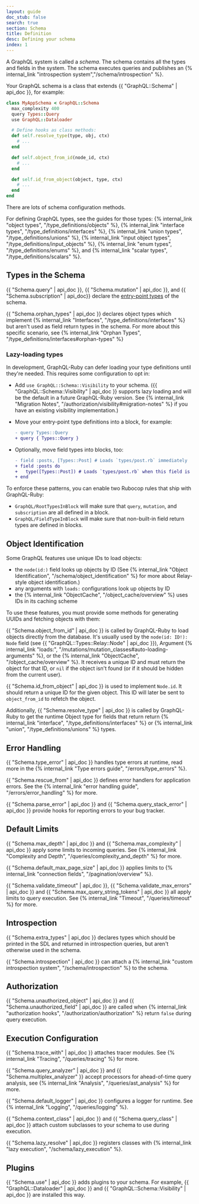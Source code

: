 ```yaml
---
layout: guide
doc_stub: false
search: true
section: Schema
title: Definition
desc: Defining your schema
index: 1
---
```



A GraphQL system is called a _schema_. The schema contains all the types and fields in the system. The schema executes queries and publishes an {% internal_link "introspection system","/schema/introspection" %}.

Your GraphQL schema is a class that extends {{ "GraphQL::Schema" | api_doc }}, for example:

```ruby
class MyAppSchema < GraphQL::Schema
  max_complexity 400
  query Types::Query
  use GraphQL::Dataloader

  # Define hooks as class methods:
  def self.resolve_type(type, obj, ctx)
    # ...
  end

  def self.object_from_id(node_id, ctx)
    # ...
  end

  def self.id_from_object(object, type, ctx)
    # ...
  end
end
```

There are lots of schema configuration methods.

For defining GraphQL types, see the guides for those types: {% internal_link "object types", "/type_definitions/objects" %}, {% internal_link "interface types", "/type_definitions/interfaces" %}, {% internal_link "union types", "/type_definitions/unions" %},  {% internal_link "input object types", "/type_definitions/input_objects" %}, {% internal_link "enum types", "/type_definitions/enums" %}, and {% internal_link "scalar types", "/type_definitions/scalars" %}.

## Types in the Schema

{{ "Schema.query" | api_doc }}, {{ "Schema.mutation" | api_doc }}, and {{ "Schema.subscription" | api_doc}} declare the [entry-point types](https://graphql.org/learn/schema/#the-query-and-mutation-types) of the schema.

{{ "Schema.orphan_types" | api_doc }} declares object types which implement {% internal_link "Interfaces", "/type_definitions/interfaces" %} but aren't used as field return types in the schema. For more about this specific scenario, see {% internal_link "Orphan Types", "/type_definitions/interfaces#orphan-types" %}

### Lazy-loading types

In development, GraphQL-Ruby can defer loading your type definitions until they're needed. This requires some configuration to opt in:

- Add `use GraphQL::Schema::Visibility` to your schema. ({{ "GraphQL::Schema::Visibility" | api_doc }} supports lazy loading and will be the default in a future GraphQL-Ruby version. See {% internal_link "Migration Notes", "/authorization/visibility#migration-notes" %} if you have an existing visibility implementation.)
- Move your entry-point type definitions into a block, for example:

  ```diff
  - query Types::Query
  + query { Types::Query }
  ```

- Optionally, move field types into blocks, too:

  ```diff
  - field :posts, [Types::Post] # Loads `types/post.rb` immediately
  + field :posts do
  +   type([Types::Post]) # Loads `types/post.rb` when this field is used in a query
  + end
  ```

To enforce these patterns, you can enable two Rubocop rules that ship with GraphQL-Ruby:

- `GraphQL/RootTypesInBlock` will make sure that `query`, `mutation`, and `subscription` are all defined in a block.
- `GraphQL/FieldTypeInBlock` will make sure that non-built-in field return types are defined in blocks.

## Object Identification

Some GraphQL features use unique IDs to load objects:

- the `node(id:)` field looks up objects by ID (See {% internal_link "Object Identification", "/schema/object_identification" %} for more about Relay-style object identification.)
- any arguments with `loads:` configurations look up objects by ID
- the {% internal_link "ObjectCache", "/object_cache/overview" %} uses IDs in its caching scheme

To use these features, you must provide some methods for generating UUIDs and fetching objects with them:

{{ "Schema.object_from_id" | api_doc }} is called by GraphQL-Ruby to load objects directly from the database. It's usually used by the `node(id: ID!): Node` field (see {{ "GraphQL::Types::Relay::Node" | api_doc }}), Argument {% internal_link "loads:", "/mutations/mutation_classes#auto-loading-arguments" %}, or the {% internal_link "ObjectCache", "/object_cache/overview" %}. It receives a unique ID and must return the object for that ID, or `nil` if the object isn't found (or if it should be hidden from the current user).

{{ "Schema.id_from_object" | api_doc }} is used to implement `Node.id`. It should return a unique ID for the given object. This ID will later be sent to `object_from_id` to refetch the object.

Additionally, {{ "Schema.resolve_type" | api_doc }} is called by GraphQL-Ruby to get the runtime Object type for fields that return return {% internal_link "interface", "/type_definitions/interfaces" %} or {% internal_link "union", "/type_definitions/unions" %} types.

## Error Handling

{{ "Schema.type_error" | api_doc }} handles type errors at runtime, read more in the {% internal_link "Type errors guide", "/errors/type_errors" %}.

{{ "Schema.rescue_from" | api_doc }} defines error handlers for application errors. See the {% internal_link "error handling guide", "/errors/error_handling" %} for more.

{{ "Schema.parse_error" | api_doc }} and {{ "Schema.query_stack_error" | api_doc }} provide hooks for reporting errors to your bug tracker.

## Default Limits

{{ "Schema.max_depth" | api_doc }} and {{ "Schema.max_complexity" | api_doc }} apply some limits to incoming queries. See {% internal_link "Complexity and Depth", "/queries/complexity_and_depth" %} for more.

{{ "Schema.default_max_page_size" | api_doc }} applies limits to {% internal_link "connection fields", "/pagination/overview" %}.

{{ "Schema.validate_timeout" | api_doc }}, {{ "Schema.validate_max_errors" | api_doc }} and {{ "Schema.max_query_string_tokens" | api_doc }} all apply limits to query execution. See {% internal_link "Timeout", "/queries/timeout" %} for more.

## Introspection

{{ "Schema.extra_types" | api_doc }} declares types which should be printed in the SDL and returned in introspection queries, but aren't otherwise used in the schema.

{{ "Schema.introspection" | api_doc }} can attach a {% internal_link "custom introspection system", "/schema/introspection" %} to the schema.

## Authorization

{{ "Schema.unauthorized_object" | api_doc }} and {{ "Schema.unauthorized_field" | api_doc }} are called when {% internal_link "authorization hooks", "/authorization/authorization" %} return `false` during query execution.

## Execution Configuration

{{ "Schema.trace_with" | api_doc }} attaches tracer modules. See {% internal_link "Tracing", "/queries/tracing" %} for more.

{{ "Schema.query_analyzer" | api_doc }} and {{ "Schema.multiplex_analyzer" }} accept processors for ahead-of-time query analysis, see {% internal_link "Analysis", "/queries/ast_analysis" %} for more.

{{ "Schema.default_logger" | api_doc }} configures a logger for runtime. See {% internal_link "Logging", "/queries/logging" %}.

{{ "Schema.context_class" | api_doc }} and {{ "Schema.query_class" | api_doc }} attach custom subclasses to your schema to use during execution.

{{ "Schema.lazy_resolve" | api_doc }} registers classes with {% internal_link "lazy execution", "/schema/lazy_execution" %}.

## Plugins

{{ "Schema.use" | api_doc }} adds plugins to your schema. For example, {{ "GraphQL::Dataloader" | api_doc }} and {{ "GraphQL::Schema::Visibility" | api_doc }} are installed this way.
